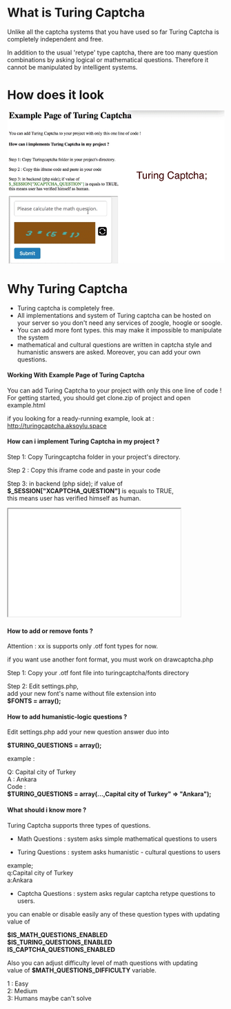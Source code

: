 
# What is Turing Captcha
Unlike all the captcha systems that you have used so far Turing Captcha is completely independent and free.

In addition to the usual 'retype' type captcha, there are too many question combinations by asking logical or mathematical questions.
Therefore it cannot be manipulated by intelligent systems.

# How does it look
![](example.gif)

# Why Turing Captcha

- Turing captcha is completely free.
- All implementations and system of Turing captcha can be hosted on your server so you don't need any services of zoogle, hoogle or soogle.
- You can add more font types. this may make it impossible to manipulate the system
- mathematical and cultural questions are written in captcha style and humanistic answers are asked. Moreover, you can add your own questions.



#### Working With Example Page of Turing Captcha
You can add Turing Captcha to your project with only this one line of code !  
For getting started, you should get clone.zip of project and open example.html

if you looking for a ready-running example, look at : http://turingcaptcha.aksoylu.space


#### How can i implement Turing Captcha in my project ?

Step 1: Copy Turingcaptcha folder in your project's directory.  

Step 2 : Copy this iframe code and paste in your code  

Step 3: in backend (php side); if value of  
**$_SESSION["XCAPTCHA_QUESTION"]** is equals to TRUE,  
this means user has verified himself as human.  

<iframe src="captcha.php" width="400px" height="250px"></iframe>  

#### How to add or remove fonts ?

Attention : xx is supports only .otf font types for now.  

if you want use another font format, you must work on drawcaptcha.php  

Step 1: Copy your .otf font file into turingcaptcha/fonts directory  

Step 2: Edit settings.php,  
add your new font's name without file extension into  
**$FONTS = array();**

#### How to add humanistic-logic questions ?

Edit settings.php add your new question answer duo into  

**$TURING_QUESTIONS = array();**

example :  

Q: Capital city of Turkey  
A : Ankara  
Code :  
**$TURING_QUESTIONS = array(...,Capital city of Turkey" => "Ankara");**

#### What should i know more ?

Turing Captcha supports three types of questions.  

- Math Questions : system asks simple mathematical questions to users  

- Turing Questions : system asks humanistic - cultural questions to users  

example;  
q:Capital city of Turkey  
a:Ankara  

- Captcha Questions : system asks regular captcha retype questions to users.  

you can enable or disable easily any of these question types with updating value of  

**$IS_MATH_QUESTIONS_ENABLED  
$IS_TURING_QUESTIONS_ENABLED  
IS_CAPTCHA_QUESTIONS_ENABLED**

Also you can adjust difficulty level of math questions with updating  
value of **$MATH_QUESTIONS_DIFFICULTY** variable.  

1 : Easy  
2: Medium  
3: Humans maybe can't solve
